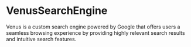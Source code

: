 # VenusSearchEngine

Venus is a custom search engine powered by Google that offers users a seamless browsing experience by providing highly relevant search results and intuitive search features.
